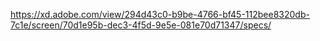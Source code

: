 https://xd.adobe.com/view/294d43c0-b9be-4766-bf45-112bee8320db-7c1e/screen/70d1e95b-dec3-4f5d-9e5e-081e70d71347/specs/
